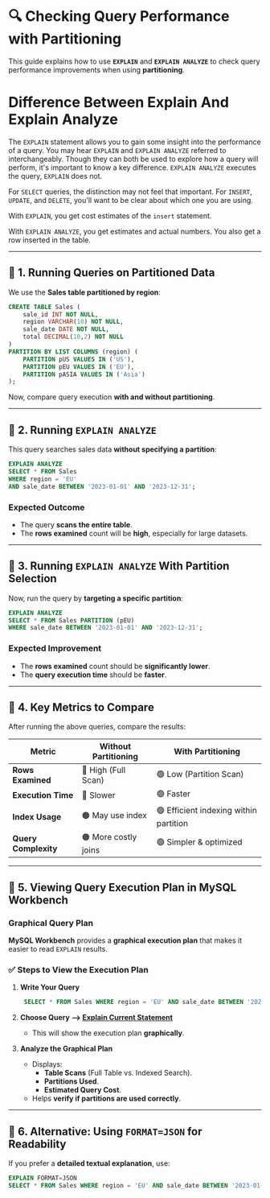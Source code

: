 # **🔍 Checking Query Performance with Partitioning**

This guide explains how to use **`EXPLAIN`** and **`EXPLAIN ANALYZE`** to check query performance improvements when using **partitioning**.

# Difference Between Explain And Explain Analyze

The `EXPLAIN` statement allows you to gain some insight into the performance of a query. You may hear `EXPLAIN` and `EXPLAIN ANALYZE` referred to
interchangeably. Though they can both be used to explore how a query will perform, it's important to know a key difference. `EXPLAIN ANALYZE`
executes the query, `EXPLAIN` does not.

For `SELECT` queries, the distinction may not feel that important. For `INSERT`, `UPDATE`, and `DELETE`, you'll want to be clear about which one
you are using.

With `EXPLAIN`, you get cost estimates of the `insert` statement.

With `EXPLAIN ANALYZE`, you get estimates and actual numbers. You also get a row inserted in the table.

---

## **📌 1. Running Queries on Partitioned Data**

We use the **Sales table partitioned by region**:

```sql
CREATE TABLE Sales (
    sale_id INT NOT NULL,
    region VARCHAR(10) NOT NULL,
    sale_date DATE NOT NULL,
    total DECIMAL(10,2) NOT NULL
)
PARTITION BY LIST COLUMNS (region) (
    PARTITION pUS VALUES IN ('US'),
    PARTITION pEU VALUES IN ('EU'),
    PARTITION pASIA VALUES IN ('Asia')
);
```

Now, compare query execution **with and without partitioning**.

---

## **📌 2. Running `EXPLAIN ANALYZE`**

This query searches sales data **without specifying a partition**:

```sql
EXPLAIN ANALYZE
SELECT * FROM Sales
WHERE region = 'EU'
AND sale_date BETWEEN '2023-01-01' AND '2023-12-31';
```

### **Expected Outcome**

- The query **scans the entire table**.
- The **rows examined** count will be **high**, especially for large datasets.

---

## **📌 3. Running `EXPLAIN ANALYZE` With Partition Selection**

Now, run the query by **targeting a specific partition**:

```sql
EXPLAIN ANALYZE
SELECT * FROM Sales PARTITION (pEU)
WHERE sale_date BETWEEN '2023-01-01' AND '2023-12-31';
```

### **Expected Improvement**

- The **rows examined** count should be **significantly lower**.
- The **query execution time** should be **faster**.

---

## **📌 4. Key Metrics to Compare**

After running the above queries, compare the results:

| **Metric**           | **Without Partitioning** | **With Partitioning**                  |
| -------------------- | ------------------------ | -------------------------------------- |
| **Rows Examined**    | 🔴 High (Full Scan)      | 🟢 Low (Partition Scan)                |
| **Execution Time**   | 🔴 Slower                | 🟢 Faster                              |
| **Index Usage**      | 🟠 May use index         | 🟢 Efficient indexing within partition |
| **Query Complexity** | 🟠 More costly joins     | 🟢 Simpler & optimized                 |

---

## **📌 5. Viewing Query Execution Plan in MySQL Workbench**

### **Graphical Query Plan**

**MySQL Workbench** provides a **graphical execution plan** that makes it easier to read `EXPLAIN` results.

### **✅ Steps to View the Execution Plan**

1. **Write Your Query**
   ```sql
    SELECT * FROM Sales WHERE region = 'EU' AND sale_date BETWEEN '2023-01-01' AND '2023-12-31';
   ```
2. **Choose Query --> [Explain Current Statement](https://dev.mysql.com/doc/workbench/en/wb-performance-query-statistics.html)**

   - This will show the execution plan **graphically**.

3. **Analyze the Graphical Plan**
   - Displays:
     - **Table Scans** (Full Table vs. Indexed Search).
     - **Partitions Used**.
     - **Estimated Query Cost**.
   - Helps **verify if partitions are used correctly**.

---

## **📌 6. Alternative: Using `FORMAT=JSON` for Readability**

If you prefer a **detailed textual explanation**, use:

```sql
EXPLAIN FORMAT=JSON
SELECT * FROM Sales WHERE region = 'EU' AND sale_date BETWEEN '2023-01-01' AND '2023-12-31';
```
